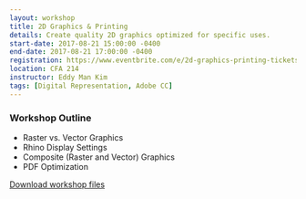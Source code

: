 ```yaml
---
layout: workshop
title: 2D Graphics & Printing
details: Create quality 2D graphics optimized for specific uses.
start-date: 2017-08-21 15:00:00 -0400
end-date: 2017-08-21 17:00:00 -0400
registration: https://www.eventbrite.com/e/2d-graphics-printing-tickets-36914608588
location: CFA 214
instructor: Eddy Man Kim
tags: [Digital Representation, Adobe CC]
---
```

### Workshop Outline

- Raster vs. Vector Graphics
- Rhino Display Settings
- Composite (Raster and Vector) Graphics
- PDF Optimization

[Download workshop files](https://drive.google.com/open?id=0B0111Njq_CrQR2VzRU1zMk9udGs)